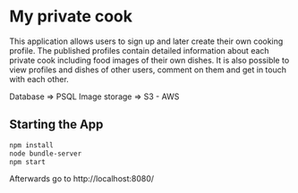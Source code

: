 # My private cook

This application allows users to sign up and later create their own cooking profile. The published profiles contain detailed information about each private cook including food images of their own dishes. It is also possible to view profiles and dishes of other users, comment on them and get in touch with each other.

Database => PSQL
Image storage => S3 - AWS


## Starting the App

```bash
npm install
node bundle-server
npm start
```

Afterwards go to http://localhost:8080/
